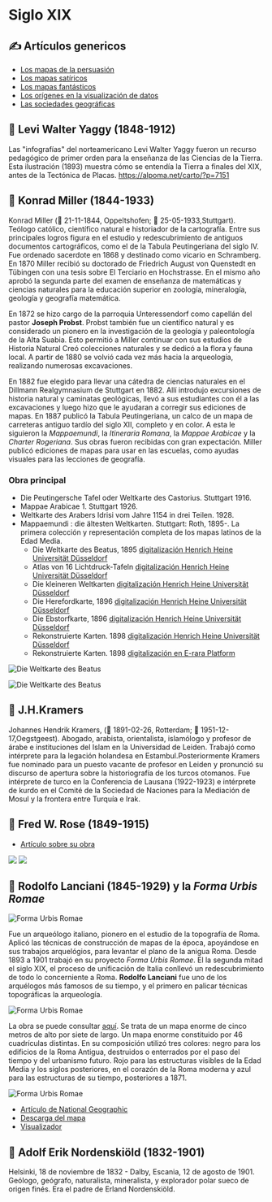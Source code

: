 # Siglo XIX

## ✍ Artículos genericos

* [Los mapas de la persuasión](https://www.bl.uk/maps/articles/maps-for-display-and-persuasion)
* [Los mapas satíricos](https://www.bl.uk/maps/articles/satirical-maps)
* [Los mapas fantásticos](https://www.atlasobscura.com/articles/fantastical-maps-to-escape-into)
* [Los orígenes en la visualización de datos](https://culturacientifica.com/2019/08/01/los-origenes-de-la-visualizacion-de-datos/)
* [Las sociedades geográficas](https://www.geografiainfinita.com/2021/05/historia-de-las-sociedades-geograficas-y-su-papel-geopolitico/)

## 🎨 Levi Walter Yaggy (1848-1912)

Las "infografías" del norteamericano Levi Walter Yaggy fueron un recurso pedagógico de primer orden para la enseñanza de las Ciencias de la Tierra. Esta ilustración (1893) muestra cómo se entendía la Tierra a finales del XIX, antes de la Tectónica de Placas.
https://alpoma.net/carto/?p=7151


## 🎨 Konrad Miller (1844-1933)

Konrad Miller (🍼 21-11-1844, Oppeltshofen; 🏁 25-05-1933,Stuttgart). Teólogo católico, científico natural e historiador de la cartografía. Entre sus principales logros figura en el estudio y redescubrimiento de antiguos documentos cartográficos, como el de la Tabula Peutingeriana del siglo IV. Fue ordenado sacerdote en 1868 y destinado como vicario en Schramberg. En 1870 Miller recibió su doctorado de Friedrich August von Quenstedt en Tübingen con una tesis sobre El Terciario en Hochstrasse. En el mismo año aprobó la segunda parte del examen de enseñanza de matemáticas y ciencias naturales para la educación superior en zoología, mineralogía, geología y geografía matemática.

En 1872 se hizo cargo de la parroquia Unteressendorf como capellán del pastor **Joseph Probst**. Probst también fue un científico natural y es considerado un pionero en la investigación de la geología y paleontología de la Alta Suabia. Esto permitió a Miller continuar con sus estudios de Historia Natural Creó colecciones naturales y se dedicó a la flora y fauna local. A partir de 1880 se volvió cada vez más hacia la arqueología, realizando numerosas excavaciones.

En 1882 fue elegido para llevar una cátedra de ciencias naturales en el Dillmann Realgymnasium de Stuttgart en 1882. Allí introdujo excursiones de historia natural y caminatas geológicas, llevó a sus estudiantes con él a las excavaciones y luego hizo que le ayudaran a corregir sus ediciones de mapas. En 1887 publicó la Tabula Peutingeriana, un calco de un mapa de carreteras antiguo tardío del siglo XII, completo y en color. A esta le siguieron la *Mappaemundi*, la *Itineraria Romana*, la *Mappae Arabicae* y la *Charter Rogeriana*. Sus obras fueron recibidas con gran expectación. Miller publicó ediciones de mapas para usar en las escuelas, como ayudas visuales para las lecciones de geografía. 

### Obra principal

* Die Peutingersche Tafel oder Weltkarte des Castorius. Stuttgart 1916.
* Mappae Arabicae 1. Stuttgart 1926.
* Weltkarte des Arabers Idrisi vom Jahre 1154 in drei Teilen. 1928.
* Mappaemundi : die ältesten Weltkarten. Stuttgart: Roth, 1895-.  La primera colección y representación completa de los mapas latinos de la Edad Media.
	* Die Weltkarte des Beatus, 1895 [digitalización Henrich Heine Universität Düsseldorf](https://digital.ub.uni-duesseldorf.de/ihd/content/titleinfo/2553468)
	* Atlas von 16 Lichtdruck-Tafeln [digitalización Henrich Heine Universität Düsseldorf](https://digital.ub.uni-duesseldorf.de/ihd/content/titleinfo/2553457)
	* Die kleineren Weltkarten [digitalización Henrich Heine Universität Düsseldorf](https://digital.ub.uni-duesseldorf.de/ihd/content/titleinfo/2553435)
	* Die Herefordkarte, 1896 [digitalización Henrich Heine Universität Düsseldorf](https://digital.ub.uni-duesseldorf.de/urn/urn:nbn:de:hbz:061:1-66799)
	* Die Ebstorfkarte, 1896 [digitalización Henrich Heine Universität Düsseldorf](https://digital.ub.uni-duesseldorf.de/ihd/content/titleinfo/2553404)
	* Rekonstruierte Karten. 1898 [digitalización Henrich Heine Universität Düsseldorf](https://digital.ub.uni-duesseldorf.de/ihd/content/titleinfo/2553389)
	* Rekonstruierte Karten. 1898 [digitalización en E-rara Platform](https://www.e-rara.ch/zut/content/titleinfo/11583511)

![Die Weltkarte des Beatus](img/konrad-miller-mappaemundi.jpg)

![Die Weltkarte des Beatus](img/konrad-miller-mappaearabicae.jpg)


## 🎨 J.H.Kramers

Johannes Hendrik Kramers,  (🍼 1891-02-26, Rotterdam; 🏁 1951-12-17,Oegstgeest). Abogado, arabista, orientalista, islamólogo y profesor de árabe e instituciones del Islam en la Universidad de Leiden. Trabajó como intérprete para la legación holandesa en Estambul.Posteriormente Kramers fue nominado para un puesto vacante de profesor en Leiden y pronunció su discurso de apertura sobre la historiografía de los turcos otomanos. Fue intérprete de turco en la Conferencia de Lausana (1922-1923) e intérprete de kurdo en el Comité de la Sociedad de Naciones para la Mediación de Mosul y la frontera entre Turquía e Irak.


## 🎨 Fred W. Rose (1849-1915)

+ [Artículo sobre su obra](https://ashrarebooks.wordpress.com/2014/12/18/fred-w-rose-1850-1915/)

![](img/1877-the-avenger-fredrose.jpg)
![](img/1877-satiricals-fredrose.jpg)

## 🎨 Rodolfo Lanciani (1845-1929) y la *Forma Urbis Romae*

![Forma Urbis Romae](img/forma-urbis-romae.jpg)

Fue un arqueólogo italiano, pionero en el estudio de la topografía de Roma. Aplicó las técnicas de construcción de mapas de la época, apoyándose en sus trabajos arquelógios, para levantar el plano de la anigua Roma. Desde  1893 a 1901 trabajó en su proyecto *Forma Urbis Romae*. El la segunda mitad el siglo XIX, el proceso de unificación de Italia conllevó un redescubrimiento de todo lo concerniente a Roma. **Rodolfo Lanciani** fue uno de los arquélogos más famosos de su tiempo, y el primero en palicar técnicas topográficas la arqueología.

![Forma Urbis Romae](img/forma-urbis-romae-2.jpg)

La obra se puede consultar [aquí](https://t.co/TLh6ULuW26?amp=1). Se trata de un mapa enorme de cinco metros de alto por siete de largo. Un mapa enorme constituido por 46 cuadrículas distintas. En su composición utilizó tres colores: negro para los edificios de la Roma Antigua, destruidos o enterrados por el paso del tiempo y del urbanismo futuro. Rojo para las estructuras visibles de la Edad Media y los siglos posteriores, en el corazón de la Roma moderna y azul para las estructuras de su tiempo, posteriores a 1871.

![Forma Urbis Romae](img/forma-urbis-romae-3.jpg)

* [Artículo de National Geographic](https://www.nationalgeographic.com/news/2017/07/map-rome-history-lanciani-artifact/)
* [Descarga del mapa](https://digilander.libero.it/amareroma/furtav.htm)
* [Visualizador](https://t.co/TLh6ULuW26?amp=1)

## 🎨 Adolf Erik Nordenskiöld (1832-1901)

Helsinki, 18 de noviembre de 1832 - Dalby, Escania, 12 de agosto de 1901.  Geólogo, geógrafo, naturalista, mineralista, y explorador polar sueco de origen finés. Era el padre de Erland Nordenskiöld.
